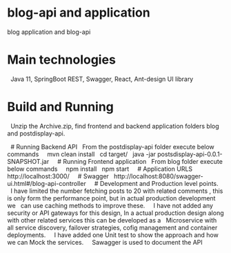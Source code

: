   # blog-api and application
  blog application and blog-api

  # Main technologies
  Java 11, SpringBoot REST, Swagger, React, Ant-design UI library
  
  # Build and Running
  Unzip the Archive.zip, find frontend and backend application folders blog and postdisplay-api.
  
  # Running Backend API
  From the postdisplay-api folder execute below commands
  
  mvn clean install
  cd target/
  java -jar postsdisplay-api-0.0.1-SNAPSHOT.jar
  
  # Running Frontend application
  From blog folder execute below commands
  
  npm install
  npm start
  
  # Application URLS
  
  http://localhost:3000/
  
  # Swagger
  http://localhost:8080/swagger-ui.html#/blog-api-controller
  
  # Development and Production level points.
  
  I have limited the number fetching posts to 20 with related comments , this is only form the performance point, but in actual production development we
  can use caching methods to improve these.
  
  I have not added any security or API gateways for this design, In a actual production design along with other related services this can be developed as a
  Microservice with all service discovery, failover strategies, cofig management and container deployments.
  
  I have added one Unit test to show the approach and how we can Mock the services.
  
  Sawagger is used to document the API
 
  
  
 
  
  
 

